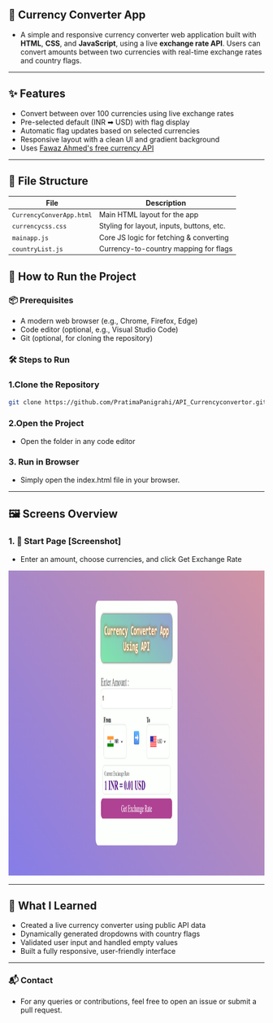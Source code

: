 ## 💱 Currency Converter App

- A simple and responsive currency converter web application built with **HTML**, **CSS**, and **JavaScript**, using a live **exchange rate API**. Users can convert amounts between two currencies with real-time exchange rates and country flags.


---

## ✨ Features

- Convert between over 100 currencies using live exchange rates  
- Pre-selected default (INR ➡ USD) with flag display  
- Automatic flag updates based on selected currencies  
- Responsive layout with a clean UI and gradient background  
- Uses [Fawaz Ahmed's free currency API](https://github.com/fawazahmed0/currency-api)  

---

## 📁 File Structure

| File                 | Description                                |
|----------------------|--------------------------------------------|
| `CurrencyConverApp.html` | Main HTML layout for the app               |
| `currencycss.css`        | Styling for layout, inputs, buttons, etc. |
| `mainapp.js`             | Core JS logic for fetching & converting   |
| `countryList.js`         | Currency-to-country mapping for flags     |


## 🚀 How to Run the Project

### 📦 Prerequisites

- A modern web browser (e.g., Chrome, Firefox, Edge)
- Code editor (optional, e.g., Visual Studio Code)
- Git (optional, for cloning the repository)

### 🛠️ Steps to Run

### 1.Clone the Repository
   ```bash
   git clone https://github.com/PratimaPanigrahi/API_Currencyconvertor.git
   ```

### 2.Open the Project

- Open the folder in any code editor

### 3. Run in Browser
- Simply open the index.html file in your browser.

---


## 🖼️ Screens Overview

### 1. 🏁 Start Page [Screenshot]
- Enter an amount, choose currencies, and click Get Exchange Rate
<img src="start_page.png" alt="Start Page" width="650" height="600"/>

---

## 📘 What I Learned

- Created a live currency converter using public API data
- Dynamically generated dropdowns with country flags
- Validated user input and handled empty values
- Built a fully responsive, user-friendly interface

---

 ### 📬 Contact
- For any queries or contributions, feel free to open an issue or submit a pull request.
